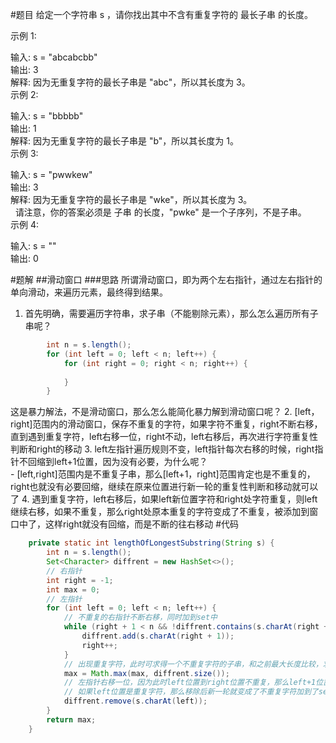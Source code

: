 #题目
给定一个字符串 s ，请你找出其中不含有重复字符的 最长子串 的长度。  

示例 1:  

输入: s = "abcabcbb"  
输出: 3  
解释: 因为无重复字符的最长子串是 "abc"，所以其长度为 3。  
示例 2:  

输入: s = "bbbbb"  
输出: 1  
解释: 因为无重复字符的最长子串是 "b"，所以其长度为 1。  
示例 3:  

输入: s = "pwwkew"  
输出: 3  
解释: 因为无重复字符的最长子串是 "wke"，所以其长度为 3。  
     请注意，你的答案必须是 子串 的长度，"pwke" 是一个子序列，不是子串。  
示例 4:  

输入: s = ""  
输出: 0  

#题解
##滑动窗口
###思路
所谓滑动窗口，即为两个左右指针，通过左右指针的单向滑动，来遍历元素，最终得到结果。  
1. 首先明确，需要遍历字符串，求子串（不能剔除元素），那么怎么遍历所有子串呢？  
```java
        int n = s.length();
        for (int left = 0; left < n; left++) {
            for (int right = 0; right < n; right++) {
                
            }
        }
```  
这是暴力解法，不是滑动窗口，那么怎么能简化暴力解到滑动窗口呢？
2. [left，right]范围内的滑动窗口，保存不重复的字符，如果字符不重复，right不断右移，直到遇到重复字符，left右移一位，right不动，left右移后，再次进行字符重复性判断和right的移动
3. left左指针遍历规则不变，left指针每次右移的时候，right指针不回缩到left+1位置，因为没有必要，为什么呢？  
    - [left,right]范围内是不重复子串，那么[left+1，right]范围肯定也是不重复的，right也就没有必要回缩，继续在原来位置进行新一轮的重复性判断和移动就可以了
4. 遇到重复字符，left右移后，如果left新位置字符和right处字符重复，则left继续右移，如果不重复，那么right处原本重复的字符变成了不重复，被添加到窗口中了，这样right就没有回缩，而是不断的往右移动
#代码
```java
    private static int lengthOfLongestSubstring(String s) {
        int n = s.length();
        Set<Character> diffrent = new HashSet<>();
        // 右指针
        int right = -1;
        int max = 0;
        // 左指针
        for (int left = 0; left < n; left++) {
            // 不重复的右指针不断右移，同时加到set中
            while (right + 1 < n && !diffrent.contains(s.charAt(right + 1))) {
                diffrent.add(s.charAt(right + 1));
                right++;
            }
            // 出现重复字符，此时可求得一个不重复字符的子串，和之前最大长度比较，求最大，注意此时重复的字符还没有加到set中
            max = Math.max(max, diffrent.size());
            // 左指针右移一位，因为此时left位置到right位置不重复，那么left+1位置到right位置肯定也不会重复
            // 如果left位置是重复字符，那么移除后新一轮就变成了不重复字符加到了set中，如果left位置不重复，那新一轮还是重复字符，left继续右移一位
            diffrent.remove(s.charAt(left));
        }
        return max;
    }
```
